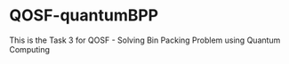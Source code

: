 # QOSF-quantumBPP
This is the Task 3 for QOSF - Solving Bin Packing Problem using Quantum Computing
